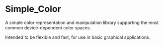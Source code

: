 # Simple_Color

A simple color representation and manipulation library
supporting the most common device-dependent color spaces.

Intended to be flexible and fast, for use in basic graphical applications.
